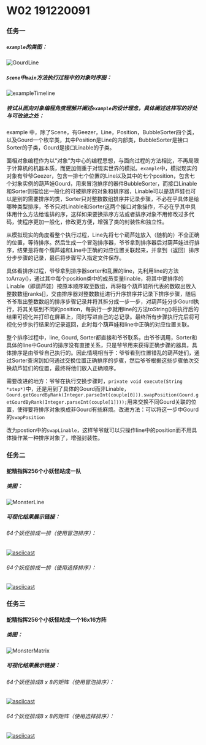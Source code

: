 # W02 191220091

### 任务一

##### `example`的类图：

![GourdLine](https://user-images.githubusercontent.com/80143498/135128876-4be6e82c-7bb3-48f0-97f8-fdda4bbc5a10.png)




##### `Scene`中`main`方法执行过程中的对象时序图：

![exampleTimeline](https://user-images.githubusercontent.com/80143498/135206612-4153fe00-b850-4243-93dc-3e9e0d086ed9.png)





##### 尝试从面向对象编程角度理解并阐述`example`的设计理念，具体阐述这样写的好处与可改进之处：

example 中，除了Scene，有Geezer，Line，Position，BubbleSorter四个类，以及Gourd一个枚举类，其中Position是Line的内部类，BubbleSorter是接口Sorter的子类，Gourd是接口Linable的子类。

面相对象编程作为以“对象”为中心的编程思想，与面向过程的方法相比，不再局限于计算机的机器本质，而更加侧重于对现实世界的模拟。`example`中，模拟现实的对象有爷爷Geezer，包含一排七个位置的Line以及其中的七个position，包含七个对象实例的葫芦娃Gourd，用来冒泡排序的器件BubbleSorter，而接口Linable和Sorter则描绘出一般化的可被排序的对象和排序器，Linable可以是葫芦娃也可以是别的需要排序的类，Sorter只对整数数组排序并记录步骤，不必在乎具体是给哪种类型排序，爷爷只对Linable和Sorter这两个接口对象操作，不必在乎其中具体用什么方法给谁排的序，这样如果要换排序方法或者排序对象不用修改过多代码，使程序更加一般化，修改更方便，增强了类的封装性和独立性。

从模拟现实的角度看整个执行过程，Line先将七个葫芦娃放入（随机的）不全正确的位置，等待排序。然后生成一个冒泡排序器，爷爷拿到排序器后对葫芦娃进行排序，结果是将每个葫芦娃和Line中正确的对应位置关联起来，并拿到（返回）排序分步步骤的记录，最后将步骤写入指定文件保存。

具体看排序过程，爷爷拿到排序器sorter和乱置的line，先利用line的方法toArray()，通过其中每个position类中的成员变量linable，将其中要排序的Linable（即葫芦娃）按原本顺序取至数组，再将每个葫芦娃所代表的数取出放入整数数组ranks[]，交由排序器对整数数组进行升序排序并记录下排序步骤，随后爷爷取出整数数组的排序步骤记录并将其拆分成一步一步，对葫芦娃分步Gourd执行，将其关联到不同的position，每执行一步就用line的方法toString()将执行后的结果可视化并打印在屏幕上，同时写进自己的总记录。最终所有步骤执行完后将可视化分步执行结果的记录返回，此时每个葫芦娃和line中正确的对应位置关联。

整个排序过程中，line, Gourd, Sorter都直接和爷爷联系，由爷爷调用，Sorter和具体的line中Gourd的排序没有直接关系，只是爷爷用来获得正确步骤的器具，具体排序是由爷爷自己执行的。因此情境相当于：爷爷看到位置错乱的葫芦娃们，通过Sorter查询到如何通过交换位置正确排序的步骤，然后爷爷根据这些步骤依次交换葫芦娃们的位置，最终将他们放入正确顺序。

需要改进的地方：爷爷在执行交换步骤时，`private void execute(String *step*)`中，还是用到了具体的Gourd而非Linable，`Gourd.getGourdByRank(Integer.parseInt(couple[0])).swapPosition(Gourd.getGourdByRank(Integer.parseInt(couple[1])));`用来交换不同Gourd关联的位置，使得要将排序对象换成非Gourd有些麻烦。改进方法：可以将这一步中Gourd的`swapPosition`

改为postion中的`swapLinable`，这样爷爷就可以只操作line中的position而不用具体操作某一种排序对象了，增强封装性。




### 任务二

#### 蛇精指挥256个小妖怪站成一队

##### 类图：

![MonsterLine](https://user-images.githubusercontent.com/80143498/135128953-e647e2bd-30cd-4fee-bb01-6b9f03ddd19e.png)




##### 可视化结果展示链接：
###### 64个妖怪排成一排（使用冒泡排序）：
[![asciicast](https://asciinema.org/a/438272.svg)](https://asciinema.org/a/438272)

###### 64个妖怪排成一排（使用选择排序）：
[![asciicast](https://asciinema.org/a/438270.svg)](https://asciinema.org/a/438270)



### 任务三

#### 蛇精指挥256个小妖怪站成一个16x16方阵

##### 类图：

![MonsterMatrix](https://user-images.githubusercontent.com/80143498/135128991-940e193d-a581-49fb-be08-4c6f23e4fbe0.png)




##### 可视化结果展示链接：
###### 64个妖怪排成8 x 8的矩阵（使用冒泡排序）：
[![asciicast](https://asciinema.org/a/438260.svg)](https://asciinema.org/a/438260)

###### 64个妖怪排成8 x 8的矩阵（使用选择排序）：
[![asciicast](https://asciinema.org/a/438263.svg)](https://asciinema.org/a/438263)



